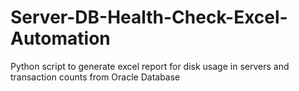 # Server-DB-Health-Check-Excel-Automation
Python script to generate excel report for disk usage in servers and transaction counts from Oracle Database
